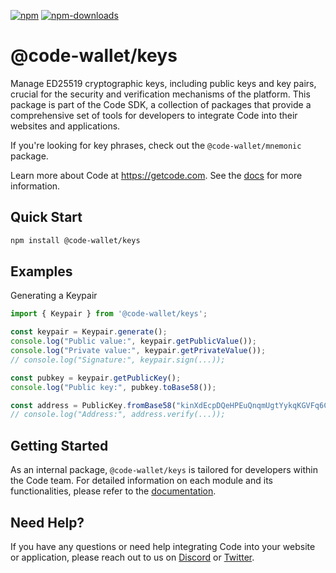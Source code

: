 [![npm][npm-image]][npm-url]
[![npm-downloads][npm-downloads-image]][npm-url]

[npm-downloads-image]: https://img.shields.io/npm/dt/@code-wallet/keys?style=flat
[npm-image]: https://img.shields.io/npm/v/@code-wallet/keys?style=flat
[npm-url]: https://www.npmjs.com/package/@code-wallet/keys

# @code-wallet/keys
Manage ED25519 cryptographic keys, including public keys and key pairs, crucial
for the security and verification mechanisms of the platform. This package is
part of the Code SDK, a collection of packages that provide a comprehensive set
of tools for developers to integrate Code into their websites and applications. 

If you're looking for key phrases, check out the `@code-wallet/mnemonic` package.

Learn more about Code at https://getcode.com. See the [docs](https://code-wallet.github.io/code-sdk/docs) for more information.

## Quick Start

```bash
npm install @code-wallet/keys
``` 

## Examples
Generating a Keypair

```typescript
import { Keypair } from '@code-wallet/keys';

const keypair = Keypair.generate();
console.log("Public value:", keypair.getPublicValue());
console.log("Private value:", keypair.getPrivateValue());
// console.log("Signature:", keypair.sign(...));

const pubkey = keypair.getPublicKey();
console.log("Public key:", pubkey.toBase58());

const address = PublicKey.fromBase58("kinXdEcpDQeHPEuQnqmUgtYykqKGVFq6CeVX5iAHJq6");
// console.log("Address:", address.verify(...));
```

## Getting Started
As an internal package, `@code-wallet/keys` is tailored for developers within
the Code team. For detailed information on each module and its functionalities,
please refer to the [documentation](https://code-wallet.github.io/code-sdk).

## Need Help?
If you have any questions or need help integrating Code into your website or
application, please reach out to us on [Discord](https://discord.gg/T8Tpj8DBFp) or
[Twitter](https://twitter.com/getcode).
